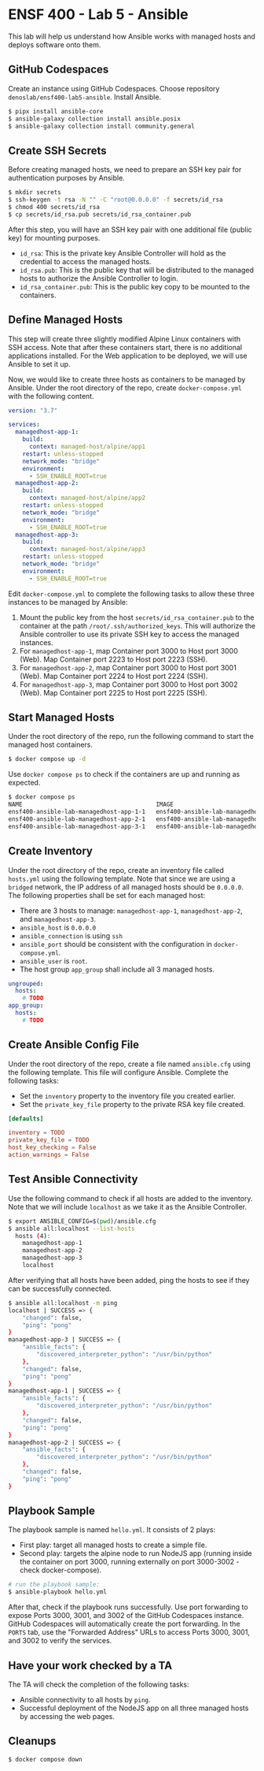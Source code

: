 # ENSF 400 - Lab 5 - Ansible

This lab will help us understand how Ansible works with managed hosts and deploys software onto them. 

## GitHub Codespaces

Create an instance using GitHub Codespaces. Choose repository `denoslab/ensf400-lab5-ansible`. Install Ansible.

```bash
$ pipx install ansible-core
$ ansible-galaxy collection install ansible.posix
$ ansible-galaxy collection install community.general
```

## Create SSH Secrets
Before creating managed hosts, we need to prepare an SSH key pair for authentication purposes by Ansible. 

```bash
$ mkdir secrets
$ ssh-keygen -t rsa -N "" -C "root@0.0.0.0" -f secrets/id_rsa
$ chmod 400 secrets/id_rsa
$ cp secrets/id_rsa.pub secrets/id_rsa_container.pub
```

After this step, you will have an SSH key pair with one additional file (public key) for mounting purposes.

- `id_rsa`: This is the private key Ansible Controller will hold as the credential to access the managed hosts.
- `id_rsa.pub`: This is the public key that will be distributed to the managed hosts to authorize the Ansible Controller to login.
- `id_rsa_container.pub`: This is the public key copy to be mounted to the containers.

## Define Managed Hosts
This step will create three slightly modified Alpine Linux containers with SSH access. Note that after these containers start, there is no additional applications installed. For the Web application to be deployed, we will use Ansible to set it up. 

Now, we would like to create three hosts as containers to be managed by Ansible. Under the root directory of the repo, create `docker-compose.yml` with the following content.

```yaml
version: "3.7"

services:
  managedhost-app-1:
    build: 
      context: managed-host/alpine/app1
    restart: unless-stopped
    network_mode: "bridge"
    environment:
      - SSH_ENABLE_ROOT=true
  managedhost-app-2:
    build: 
      context: managed-host/alpine/app2
    restart: unless-stopped
    network_mode: "bridge"
    environment:
      - SSH_ENABLE_ROOT=true
  managedhost-app-3:
    build: 
      context: managed-host/alpine/app3
    restart: unless-stopped
    network_mode: "bridge"
    environment:
      - SSH_ENABLE_ROOT=true
```

Edit `docker-compose.yml` to complete the following tasks to allow these three instances to be managed by Ansible:

1. Mount the public key from the host `secrets/id_rsa_container.pub` to the container at the path `/root/.ssh/authorized_keys`. This will authorize the Ansible controller to use its private SSH key to access the managed instances.
1. For `managedhost-app-1`, map Container port 3000 to Host port 3000 (Web). Map Container port 2223 to Host port 2223 (SSH).
1. For `managedhost-app-2`, map Container port 3000 to Host port 3001 (Web). Map Container port 2224 to Host port 2224 (SSH).
1. For `managedhost-app-3`, map Container port 3000 to Host port 3002 (Web). Map Container port 2225 to Host port 2225 (SSH).


## Start Managed Hosts
Under the root directory of the repo, run the following command to start the managed host containers.
```bash
$ docker compose up -d
```

Use `docker compose ps` to check if the containers are up and running as expected.

```bash
$ docker compose ps
NAME                                      IMAGE                                   COMMAND                  SERVICE             CREATED             STATUS              PORTS
ensf400-ansible-lab-managedhost-app-1-1   ensf400-ansible-lab-managedhost-app-1   "/entry.sh /usr/sbin…"   managedhost-app-1   7 seconds ago       Up 6 seconds        0.0.0.0:2223->2223/tcp, 0.0.0.0:3000->3000/tcp
ensf400-ansible-lab-managedhost-app-2-1   ensf400-ansible-lab-managedhost-app-2   "/entry.sh /usr/sbin…"   managedhost-app-2   7 seconds ago       Up 6 seconds        0.0.0.0:2224->2224/tcp, 0.0.0.0:3001->3000/tcp
ensf400-ansible-lab-managedhost-app-3-1   ensf400-ansible-lab-managedhost-app-3   "/entry.sh /usr/sbin…"   managedhost-app-3   7 seconds ago       Up 6 seconds        0.0.0.0:2225->2225/tcp, 0.0.0.0:3002->3000/tcp
```

## Create Inventory

Under the root directory of the repo, create an inventory file called `hosts.yml` using the following template. Note that since we are using a `bridged` network, the IP address of all managed hosts should be `0.0.0.0`. The following properties shall be set for each managed host:


- There are 3 hosts to manage: `managedhost-app-1`, `managedhost-app-2`, and `managedhost-app-3`.
- `ansible_host` is `0.0.0.0`
- `ansible_connection` is using `ssh`
- `ansible_port` should be consistent with the configuration in `docker-compose.yml`. 
- `ansible_user` is `root`.
- The host group `app_group` shall include all 3 managed hosts. 


```yaml
ungrouped:
  hosts:
    # TODO
app_group:
  hosts:
    # TODO
```

## Create Ansible Config File

Under the root directory of the repo, create a file named `ansible.cfg` using the following template. This file will configure Ansible. Complete the following tasks:

- Set the `inventory` property to the inventory file you created earlier.
- Set the `private_key_file` property to the private RSA key file created.

```toml
[defaults]

inventory = TODO
private_key_file = TODO
host_key_checking = False
action_warnings = False
```

## Test Ansible Connectivity
Use the following command to check if all hosts are added to the inventory. Note that we will include `localhost` as we take it as the Ansible Controller.

```bash
$ export ANSIBLE_CONFIG=$(pwd)/ansible.cfg
$ ansible all:localhost --list-hosts
  hosts (4):
    managedhost-app-1
    managedhost-app-2
    managedhost-app-3
    localhost
```

After verifying that all hosts have been added, ping the hosts to see if they can be successfully connected.

```bash
$ ansible all:localhost -m ping
localhost | SUCCESS => {
    "changed": false,
    "ping": "pong"
}
managedhost-app-3 | SUCCESS => {
    "ansible_facts": {
        "discovered_interpreter_python": "/usr/bin/python"
    },
    "changed": false,
    "ping": "pong"
}
managedhost-app-1 | SUCCESS => {
    "ansible_facts": {
        "discovered_interpreter_python": "/usr/bin/python"
    },
    "changed": false,
    "ping": "pong"
}
managedhost-app-2 | SUCCESS => {
    "ansible_facts": {
        "discovered_interpreter_python": "/usr/bin/python"
    },
    "changed": false,
    "ping": "pong"
}
```

## Playbook Sample

The playbook sample is named `hello.yml`. It consists of 2 plays:

- First play: target all managed hosts to create a simple file.
- Second play: targets the alpine node to run NodeJS app (running inside the container on port 3000, running externally on port 3000-3002 - check docker-compose).

```bash
# run the playbook sample:
$ ansible-playbook hello.yml
```

After that, check if the playbook runs successfully. Use port forwarding to expose Ports 3000, 3001, and 3002 of the GitHub Codespaces instance. GitHub Codespaces will automatically create the port forwarding. In the `PORTS` tab, use the "Forwarded Address" URLs to access Ports 3000, 3001, and 3002 to verify the services.

## Have your work checked by a TA
The TA will check the completion of the following tasks:

- Ansible connectivity to all hosts by `ping`.
- Successful deployment of the NodeJS app on all three managed hosts by accessing the web pages.


## Cleanups
```bash
$ docker compose down
```
